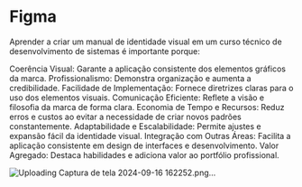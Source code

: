 # Figma

Aprender a criar um manual de identidade visual em um curso técnico de desenvolvimento de sistemas é importante porque:

Coerência Visual: Garante a aplicação consistente dos elementos gráficos da marca.
Profissionalismo: Demonstra organização e aumenta a credibilidade.
Facilidade de Implementação: Fornece diretrizes claras para o uso dos elementos visuais.
Comunicação Eficiente: Reflete a visão e filosofia da marca de forma clara.
Economia de Tempo e Recursos: Reduz erros e custos ao evitar a necessidade de criar novos padrões constantemente.
Adaptabilidade e Escalabilidade: Permite ajustes e expansão fácil da identidade visual.
Integração com Outras Áreas: Facilita a aplicação consistente em design de interfaces e desenvolvimento.
Valor Agregado: Destaca habilidades e adiciona valor ao portfólio profissional.

![Uploading Captura de tela 2024-09-16 162252.png…]()
